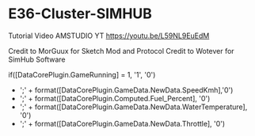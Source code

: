 # E36-Cluster-SIMHUB
Tutorial Video AMSTUDIO YT https://youtu.be/L59NL9EuEdM 

Credit to MorGuux for Sketch Mod and Protocol
Credit to Wotever for SimHub Software


if([DataCorePlugin.GameRunning] = 1, '1', '0')
+ ';' +
format([DataCorePlugin.GameData.NewData.SpeedKmh],'0')
+ ';' + 
format([DataCorePlugin.Computed.Fuel_Percent], '0')
+ ';' +
format([DataCorePlugin.GameData.NewData.WaterTemperature], '0')
+ ';' + 
format([DataCorePlugin.GameData.NewData.Throttle], '0')

